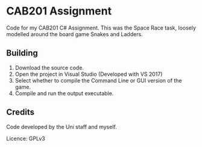 # CAB201 Assignment
Code for my CAB201 C# Assignment. This was the Space Race task, loosely modelled around the board game Snakes and Ladders.

## Building
1. Download the source code.
2. Open the project in Visual Studio (Developed with VS 2017)
3. Select whether to compile the Command Line or GUI version of the game.
4. Compile and run the output executable.

## Credits
Code developed by the Uni staff and myself.

Licence: GPLv3
